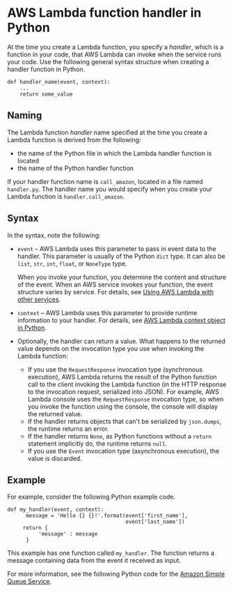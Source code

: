 # AWS Lambda function handler in Python<a name="python-handler"></a>

At the time you create a Lambda function, you specify a *handler*, which is a function in your code, that AWS Lambda can invoke when the service runs your code\. Use the following general syntax structure when creating a handler function in Python\. 

```
def handler_name(event, context): 
    ...
    return some_value
```

## Naming<a name="Naming"></a>

The Lambda function *handler* name specified at the time you create a Lambda function is derived from the following:
+ the name of the Python file in which the Lambda handler function is located
+ the name of the Python handler function

If your handler function name is `call_amazon`, located in a file named `handler.py`\. The handler name you would specify when you create your Lambda function is `handler.call_amazon`\.

## Syntax<a name="syntax"></a>

In the syntax, note the following:
+ `event` – AWS Lambda uses this parameter to pass in event data to the handler\. This parameter is usually of the Python `dict` type\. It can also be `list`, `str`, `int`, `float`, or `NoneType` type\.

  When you invoke your function, you determine the content and structure of the event\. When an AWS service invokes your function, the event structure varies by service\. For details, see [Using AWS Lambda with other services](lambda-services.md)\.
+ `context` – AWS Lambda uses this parameter to provide runtime information to your handler\. For details, see [AWS Lambda context object in Python](python-context.md)\.
+ Optionally, the handler can return a value\. What happens to the returned value depends on the invocation type you use when invoking the Lambda function:
  + If you use the `RequestResponse` invocation type \(synchronous execution\), AWS Lambda returns the result of the Python function call to the client invoking the Lambda function \(in the HTTP response to the invocation request, serialized into JSON\)\. For example, AWS Lambda console uses the `RequestResponse` invocation type, so when you invoke the function using the console, the console will display the returned value\.
  + If the handler returns objects that can't be serialized by `json.dumps`, the runtime returns an error\.
  + If the handler returns `None`, as Python functions without a `return` statement implicitly do, the runtime returns `null`\.
  + If you use the `Event` invocation type \(asynchronous execution\), the value is discarded\.

## Example<a name="example"></a>

For example, consider the following Python example code\. 

```
def my_handler(event, context):
      message = 'Hello {} {}!'.format(event['first_name'], 
                                      event['last_name'])  
     return { 
          'message' : message
      }
```

This example has one function called `my_handler`\. The function returns a message containing data from the event it received as input\. 

For more information, see the following Python code for the [Amazon Simple Queue Service](https://docs.aws.amazon.com/lambda/latest/dg/with-sqs-create-package.html#with-sqs-example-deployment-pkg-python)\.